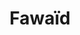 ---
title: Fawaïd
description: Enseignements profitables
image: fawaïd.jpg

# Badge style
style:
    background: "#C49D83"
    color: "#000"
---